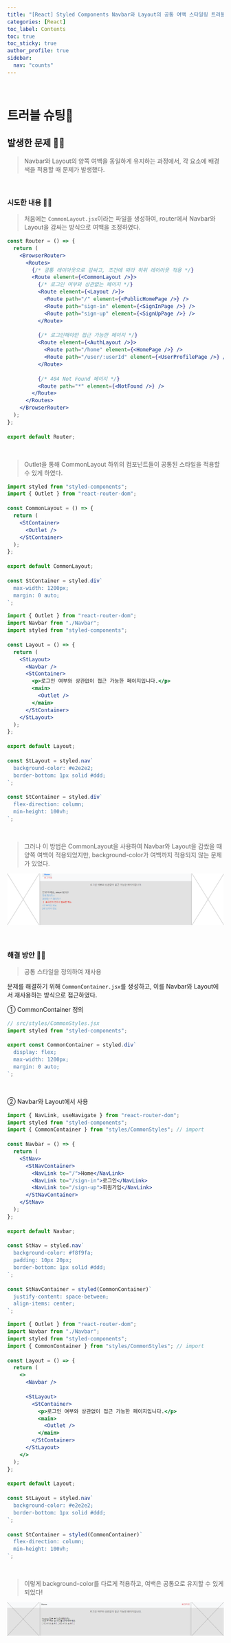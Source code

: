 ```yaml
---
title: "[React] Styled Components Navbar와 Layout의 공통 여백 스타일링 트러블슈팅"
categories: [React]
toc_label: Contents
toc: true
toc_sticky: true
author_profile: true
sidebar:
  nav: "counts"
---
```


<br>

# 트러블 슈팅💫

## 발생한 문제 🤦‍♀️

> Navbar와 Layout의 양쪽 여백을 동일하게 유지하는 과정에서, 각 요소에 배경색을 적용할 때 문제가 발생했다.

<br>

### 시도한 내용 🦹‍♀️

> 처음에는 `CommonLayout.jsx`이라는 파일을 생성하여, router에서 Navbar와 Layout을 감싸는 방식으로 여백을 조정하였다.

```jsx
const Router = () => {
  return (
    <BrowserRouter>
      <Routes>
        {/* 공통 레이아웃으로 감싸고, 조건에 따라 하위 레이아웃 적용 */}
        <Route element={<CommonLayout />}>
          {/* 로그인 여부와 상관없는 페이지 */}
          <Route element={<Layout />}>
            <Route path="/" element={<PublicHomePage />} />
            <Route path="sign-in" element={<SignInPage />} />
            <Route path="sign-up" element={<SignUpPage />} />
          </Route>

          {/* 로그인해야만 접근 가능한 페이지 */}
          <Route element={<AuthLayout />}>
            <Route path="/home" element={<HomePage />} />
            <Route path="/user/:userId" element={<UserProfilePage />} />
          </Route>

          {/* 404 Not Found 페이지 */}
          <Route path="*" element={<NotFound />} />
        </Route>
      </Routes>
    </BrowserRouter>
  );
};

export default Router;
```

<br>

> Outlet을 통해 CommonLayout 하위의 컴포넌트들이 공통된 스타일을 적용할 수 있게 하였다.

```jsx
import styled from "styled-components";
import { Outlet } from "react-router-dom";

const CommonLayout = () => {
  return (
    <StContainer>
      <Outlet />
    </StContainer>
  );
};

export default CommonLayout;

const StContainer = styled.div`
  max-width: 1200px;
  margin: 0 auto;
`;
```

```jsx
import { Outlet } from "react-router-dom";
import Navbar from "./Navbar";
import styled from "styled-components";

const Layout = () => {
  return (
    <StLayout>
      <Navbar />
      <StContainer>
        <p>로그인 여부와 상관없이 접근 가능한 페이지입니다.</p>
        <main>
          <Outlet />
        </main>
      </StContainer>
    </StLayout>
  );
};

export default Layout;

const StLayout = styled.nav`
  background-color: #e2e2e2;
  border-bottom: 1px solid #ddd;
`;

const StContainer = styled.div`
  flex-direction: column;
  min-height: 100vh;
`;
```

<br>

> 그러나 이 방법은 CommonLayout을 사용하여 Navbar와 Layout을 감쌌을 때 양쪽 여백이 적용되었지만, background-color가 여백까지 적용되지 않는 문제가 있었다.

![](/assets/images/2024/2024-08-21-15-56-13.png)

<br>

### 해결 방안 💁‍♀️

> 공통 스타일을 정의하여 재사용

문제를 해결하기 위해 `CommonContainer.jsx`를 생성하고, 이를 Navbar와 Layout에서 재사용하는 방식으로 접근하였다.

① CommonContainer 정의

```jsx
// src/styles/CommonStyles.jsx
import styled from "styled-components";

export const CommonContainer = styled.div`
  display: flex;
  max-width: 1200px;
  margin: 0 auto;
`;
```

<br>

② Navbar와 Layout에서 사용

```jsx
import { NavLink, useNavigate } from "react-router-dom";
import styled from "styled-components";
import { CommonContainer } from "styles/CommonStyles"; // import

const Navbar = () => {
  return (
    <StNav>
      <StNavContainer>
        <NavLink to="/">Home</NavLink>
        <NavLink to="/sign-in">로그인</NavLink>
        <NavLink to="/sign-up">회원가입</NavLink>
      </StNavContainer>
    </StNav>
  );
};

export default Navbar;

const StNav = styled.nav`
  background-color: #f8f9fa;
  padding: 10px 20px;
  border-bottom: 1px solid #ddd;
`;

const StNavContainer = styled(CommonContainer)`
  justify-content: space-between;
  align-items: center;
`;
```

```jsx
import { Outlet } from "react-router-dom";
import Navbar from "./Navbar";
import styled from "styled-components";
import { CommonContainer } from "styles/CommonStyles"; // import

const Layout = () => {
  return (
    <>
      <Navbar />

      <StLayout>
        <StContainer>
          <p>로그인 여부와 상관없이 접근 가능한 페이지입니다.</p>
          <main>
            <Outlet />
          </main>
        </StContainer>
      </StLayout>
    </>
  );
};

export default Layout;

const StLayout = styled.nav`
  background-color: #e2e2e2;
  border-bottom: 1px solid #ddd;
`;

const StContainer = styled(CommonContainer)`
  flex-direction: column;
  min-height: 100vh;
`;
```

<br>

> 이렇게 background-color를 다르게 적용하고, 여백은 공통으로 유지할 수 있게 되었다!

![](/assets/images/2024/2024-08-21-15-36-04.png)

<br>
